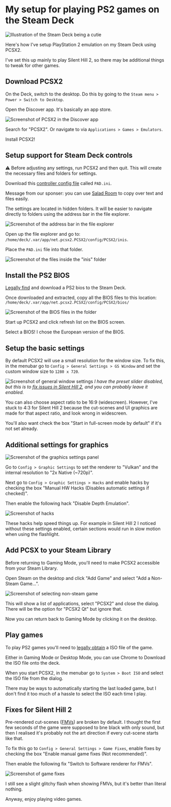 # My setup for playing PS2 games on the Steam Deck

![Illustration of the Steam Deck being a cutie](./images/cute_steam_deck.gif)

Here's how I've setup PlayStation 2 emulation on my Steam Deck using PCSX2.

I've set this up mainly to play Silent Hill 2, so there may be additional things to tweak for other games.

## Download PCSX2

On the Deck, switch to the desktop. Do this by going to the `Steam menu > Power > Switch to Desktop`.

Open the Discover app. It's basically an app store.

![Screenshot of PCSX2 in the Discover app](./images/screenshot_discover.png)

Search for "PCSX2". Or navigate to via `Applications > Games > Emulators`.

Install PCSX2!

## Setup support for Steam Deck controls

⚠️ Before adjusting any settings, run PCSX2 and then quit. This will create the necessary files and folders for settings.

Download this <a href="PAD.ini" download>controller config file</a> called `PAD.ini`.

Message from our sponser: you can use [Salad Room](https://saladroom.net/) to copy over text and files easily.

The settings are located in hidden folders. It will be easier to navigate directly to folders using the address bar in the file explorer.

![Screenshot of the address bar in the file explorer](./images/screenshot_file_explorer.png)

Open up the file explorer and go to: `/home/deck/.var/app/net.pcsx2.PCSX2/config/PCSX2/inis`.

Place the `PAD.ini` file into that folder.

![Screenshot of the files inside the "inis" folder](./images/screenshot_pad_file.png)

## Install the PS2 BIOS

[Legally find](https://www.google.com/search?q=ps2+bios&oq=PS2+bios&sourceid=chrome&ie=UTF-8) and download a PS2 bios to the Steam Deck.

Once downloaded and extracted, copy all the BIOS files to this location: `/home/deck/.var/app/net.pcsx2.PCSX2/config/PCSX2/bios/`

![Screenshot of the BIOS files in the folder](./images/screenshot_bios_files.png)

Start up PCSX2 and click refresh list on the BIOS screen.

Select a BIOS! I chose the European version of the BIOS.

## Setup the basic settings

By default PCSX2 will use a small resolution for the window size. To fix this, in the menubar go to `Config > General Settings > GS Window` and set the custom window size to `1280 x 720`.

![Screenshot of general window settings](./images/screenshot_window_settings.png)
_I have the preset slider disabled, but this is to [fix issues in Silent Hill 2](#fixes-for-silent-hill-2), and you can probably leave it enabled._

You can also choose aspect ratio to be 16:9 (widescreen). However, I've stuck to 4:3 for Silent Hill 2 because the cut-scenes and UI graphics are made for that aspect ratio, and look wrong in widescreen.

You'll also want check the box "Start in full-screen mode by default" if it's not set already.

## Additional settings for graphics

![Screenshot of the graphics settings panel](./images/screenshot_graphics.png)

Go to `Config > Graphic Settings` to set the renderer to "Vulkan" and the internal resolution to "2x Native (~720p)".

Next go to `Config > Graphic Settings > Hacks` and enable hacks by checking the box "Manual HW Hacks (Disables automatic settings if checked)".

Then enable the following hack "Disable Depth Emulation".

![Screenshot of hacks](./images/screenshot_hacks.png)

These hacks help speed things up. For example in Silent Hill 2 I noticed without these settings enabled, certain sections would run in slow motion when using the flashlight.

## Add PCSX to your Steam Library

Before returning to Gaming Mode, you'll need to make PCSX2 accessible from your Steam Library.

Open Steam on the desktop and click "Add Game" and select "Add a Non-Steam Game...".

![Screenshot of selecting non-steam game](./images/screenshot_non_steam_game.png)

This will show a list of applications, select "PCSX2" and close the dialog. There will be the option for "PCSX2 Qt" but ignore that.

Now you can return back to Gaming Mode by clicking it on the desktop.

## Play games

To play PS2 games you'll need to [legally obtain](https://www.google.com/search?q=ps2+roms&oq=ps2+roms&sourceid=chrome&ie=UTF-8) a ISO file of the game.

Either in Gaming Mode or Desktop Mode, you can use Chrome to Download the ISO file onto the deck.

When you start PCSX2, in the menubar go to `System > Boot ISO` and select the ISO file from the dialog.

There may be ways to automatically starting the last loaded game, but I don't find it too much of a hassle to select the ISO each time I play.

## Fixes for Silent Hill 2

Pre-rendered cut-scenes ([FMVs](https://en.wikipedia.org/wiki/Full-motion_video)) are broken by default. I thought the first few seconds of the game were supposed to bne black with only sound, but then I realised it's probably not the art direction if every cut-scene starts like that.

To fix this go to `Config > General Settings > Game Fixes`, enable fixes by checking the box "Enable manual game fixes (Not recommended)".

Then enable the following fix "Switch to Software renderer for FMVs".

![Screenshot of game fixes](./images/screenshot_game_fixes.png)

I still see a slight glitchy flash when showing FMVs, but it's better than literal nothing.

Anyway, enjoy playing video games.
